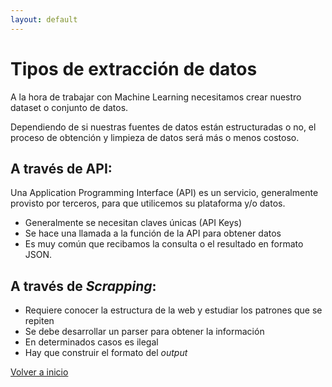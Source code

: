 ```yaml
---
layout: default
---
```


# Tipos de extracción de datos 

A la hora de trabajar con Machine Learning necesitamos crear nuestro dataset o conjunto de datos. 

Dependiendo de si nuestras fuentes de datos están estructuradas o no, el proceso de obtención y limpieza de datos será más o menos costoso.


## A través de API:

Una Application Programming Interface (API) es un servicio, generalmente provisto por terceros, para que utilicemos su plataforma y/o datos.

* Generalmente se necesitan claves únicas (API Keys)
* Se hace una llamada a la función de la API para obtener datos
* Es muy común que recibamos la consulta o el resultado en formato JSON.

## A través de _Scrapping_:

* Requiere conocer la estructura de la web y estudiar los patrones que se repiten
* Se debe desarrollar un parser para obtener la información
* En determinados casos es ilegal
* Hay que construir el formato del _output_


[Volver a inicio](./)
